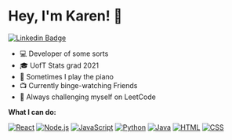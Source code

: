 # Hey, I'm Karen! 👋

[![Linkedin Badge](https://img.shields.io/badge/-karen&ndash;kwok-blue?style=flat&logo=Linkedin&logoColor=white&link=https://www.linkedin.com/in/karen-kwok/)](https://www.linkedin.com/in/karen-kwok/)

<!--
**karenkwok/karenkwok** is a ✨ _special_ ✨ repository because its `README.md` (this file) appears on your GitHub profile.

Here are some ideas to get you started:

- 🔭 I’m currently working on ...
- 🌱 I’m currently learning ...
- 👯 I’m looking to collaborate on ...
- 🤔 I’m looking for help with ...
- 💬 Ask me about ...
- 📫 How to reach me: ...
- 😄 Pronouns: ...
- ⚡ Fun fact: ...
-->

* 💻 Developer of some sorts
* 🎓 UofT Stats grad 2021
* 🎹 Sometimes I play the piano
* 📺 Currently binge-watching Friends
* 🚀 Always challenging myself on LeetCode

**What I can do:**

[![React](https://img.shields.io/badge/-React-eee?style=flat-square&logo=react&logoColor=0088cc)]()
[![Node.js](https://img.shields.io/badge/-Node.js-eee?style=flat-square&logo=node.js&logoColor=#339933)]()
[![JavaScript](https://img.shields.io/badge/-JavaScript-eee?style=flat-square&logo=javascript&logoColor=DD9C25)]()
[![Python](http://img.shields.io/badge/-Python-eee?style=flat-square&logo=python&logoColor#F7BD2F)]()
[![Java](http://img.shields.io/badge/-Java-eee?style=flat-square&logo=java&logoColor=007396)]()
[![HTML](http://img.shields.io/badge/-HTML-eee?style=flat-square&logo=html5&logoColor=E34F26)]()
[![CSS](http://img.shields.io/badge/-CSS-eee?style=flat-square&logo=css3&logoColor=1572B6)]()
